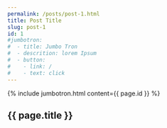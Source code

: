 ```yaml
---
permalink: /posts/post-1.html
title: Post Title
slug: post-1
id: 1
#jumbotron:
#  - title: Jumbo Tron
#  - descrition: lorem Ipsum
#  - button:
#    - link: /
#    - text: click
---
```

{% include jumbotron.html content={{ page.id }} %}
<section class="sec-p-1">
  <div class="container">
    <h2> {{ page.title }} </h2>
  </div>
</section>

